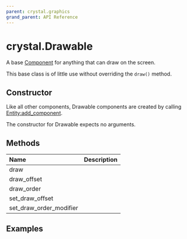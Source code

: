 ```yaml
---
parent: crystal.graphics
grand_parent: API Reference
---
```


# crystal.Drawable

A base [Component](/crystal/api/ecs/component) for anything that can draw on the screen.

This base class is of little use without overriding the `draw()` method.

## Constructor

Like all other components, Drawable components are created by calling [Entity:add_component](/crystal/api/ecs/entity_add_component).

The constructor for Drawable expects no arguments.

## Methods

| Name                    | Description |
| :---------------------- | :---------- |
| draw                    |             |
| draw_offset             |             |
| draw_order              |             |
| set_draw_offset         |             |
| set_draw_order_modifier |             |

## Examples

```lua

```
